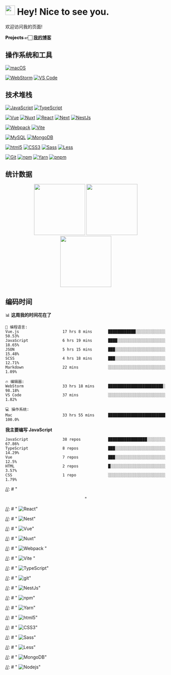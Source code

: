 # <img src="https://emojis.slackmojis.com/emojis/images/1531849430/4246/blob-sunglasses.gif?1531849430" width="30"/> Hey! Nice to see you.

欢迎访问我的页面!

<p style="font-weight:800;">
    Projects 👉🏻
    <a href="https://blog.fassr.com/">我的博客</a> 
  </p>

## 操作系统和工具
[![macOS](https://img.shields.io/badge/macOS-Monterey-000000?style=flat-square&logo=apple)](https://www.apple.com/macos/monterey/)

[![WebStorm](https://img.shields.io/badge/IDE-WebStorm-000000?style=flat-square&logo=WebStorm)](https://www.jetbrains.com/webstorm/)
[![VS Code](https://img.shields.io/badge/IDE-VSCode-007ACC?style=flat-square&logo=Visual-studio-code)](https://code.visualstudio.com/)

[//]: # "[![IntelliJ]&#40;https://img.shields.io/badge/IDE-IntelliJ-000000?style=flat-square&logo=IntelliJIDEA&#41;]&#40;https://www.jetbrains.com/webstorm/&#41;"

## 技术堆栈
[![JavaScript](https://img.shields.io/badge/-JavaScript-F7DF1E?style=flat-square&logo=javascript&logoColor=000000&labelColor=%23F7DF1C&color=%23FFCE5A)](https://www.javascript.com/)
[![TypeScript](https://img.shields.io/badge/-TypeScript-3178C6?style=flat-square&logo=typescript&logoColor=ffffff)](https://www.typescriptlang.org/)

[![Vue](https://img.shields.io/badge/-Vue-4FC08D?style=flat-square&logo=vue.js&logoColor=ffffff)](https://vuejs.org/)
[![Nuxt](https://img.shields.io/badge/-Nuxt-00DC82?style=flat-square&logo=nuxt.js&logoColor=ffffff)](https://nuxtjs.org/)
[![React](https://img.shields.io/badge/-React-61DAFB?style=flat-square&logo=react&logoColor=ffffff)](https://reactjs.org/)
[![Next](https://img.shields.io/badge/-Next-000000?style=flat-square&logo=next.js&logoColor=ffffff)](https://nextjs.org/)
[![NestJs](https://img.shields.io/badge/-NestJs-E0234E?style=flat-square&logo=nestjs&logoColor=ffffff)](https://nestjs.com/)

[![Webpack](https://img.shields.io/badge/-Webpack-8DD6F9?style=flat-square&logo=webpack&logoColor=ffffff)](https://webpack.js.org/)
[![Vite](https://img.shields.io/badge/-Vite-646CFF?style=flat-square&logo=Vite&logoColor=ffffff)](https://vitejs.dev/)

[![MySQL](https://img.shields.io/badge/-MySQL-4479A1?style=flat-square&logo=MySQL&logoColor=ffffff)](https://www.mysql.com/)
[![MongoDB](https://img.shields.io/badge/-MongoDB-47A248?style=flat-square&logo=MongoDB&logoColor=ffffff)](https://www.mongodb.com/)

[![html5](https://img.shields.io/badge/-HTML5-E34F26?style=flat-square&logo=html5&logoColor=ffffff)](https://www.w3schools.com/html/)
[![CSS3](https://img.shields.io/badge/-CSS3-1572B6?style=flat-square&logo=CSS3&logoColor=ffffff)](https://www.w3schools.com/css/)
[![Sass](https://img.shields.io/badge/-Sass-CC6699?style=flat-square&logo=sass&logoColor=ffffff)](https://sass-lang.com/)
[![Less](https://img.shields.io/badge/-Less-1D365D?style=flat-square&logo=Less&logoColor=ffffff)](https://less.bootcss.com/)

[![Git](https://img.shields.io/badge/-Git-%23F05032?style=flat-square&logo=git&logoColor=%23ffffff)](https://git-scm.com/)
[![npm](https://img.shields.io/badge/-NPM-CB3837?style=flat-square&logo=npm&logoColor=ffffff)](http://npmjs.com/)
[![Yarn](https://img.shields.io/badge/-Yarn-2C8EBB?style=flat-square&logo=Yarn&logoColor=ffffff)](https://yarnpkg.com/)
[![pnpm](https://img.shields.io/badge/-pnpm-f69220?style=flat-square&logo=pnpm&logoColor=ffffff)](https://pnpm.io/)


## 统计数据

<div>
<!--https://github-readme-stats.vercel.app-->
    <div align="center">
        <span></span>
        <picture>
            <source media="(prefers-color-scheme: dark)" srcset="https://github-readme-stats.vercel.app/api?username=sunpm&count_private=true&theme=gruvbox&show_icons=true">
            <img height="160px" src="https://github-readme-stats.vercel.app/api?username=sunpm&count_private=true&theme=flag-india&show_icons=true" />
       </picture>
        <span></span>
        <picture>
            <source media="(prefers-color-scheme: dark)" srcset="https://github-readme-stats.vercel.app/api/top-langs/?username=sunpm&layout=compact&theme=gruvbox">
            <img height="160px" src="https://github-readme-stats.vercel.app/api/top-langs/?username=sunpm&layout=compact&theme=flag-india" />
       </picture>
        <span></span>
    </div>
    <div align="center">
    	<picture>
            <source media="(prefers-color-scheme: dark)" srcset="https://github-readme-streak-stats.herokuapp.com/?user=sunpm&theme=gruvbox">
            <img height="160px" src="https://github-readme-streak-stats.herokuapp.com/?user=sunpm&theme=flag-india" />
       </picture>
    </div>
</div>

## 编码时间

<!--START_SECTION:waka-->
📊 **这周我的时间花在了** 

```text
💬 编程语言: 
Vue.js                   17 hrs 8 mins       ████████████░░░░░░░░░░░░░   50.53% 
JavaScript               6 hrs 19 mins       ████░░░░░░░░░░░░░░░░░░░░░   18.65% 
JSON                     5 hrs 15 mins       ███░░░░░░░░░░░░░░░░░░░░░░   15.48% 
SCSS                     4 hrs 18 mins       ███░░░░░░░░░░░░░░░░░░░░░░   12.71% 
Markdown                 22 mins             ░░░░░░░░░░░░░░░░░░░░░░░░░   1.09%

🔥 编辑器: 
WebStorm                 33 hrs 18 mins      ████████████████████████░   98.18% 
VS Code                  37 mins             ░░░░░░░░░░░░░░░░░░░░░░░░░   1.82%

💻 操作系统: 
Mac                      33 hrs 55 mins      █████████████████████████   100.0%

```

**我主要编写 JavaScript** 

```text
JavaScript               38 repos            █████████████████░░░░░░░░   67.86% 
TypeScript               8 repos             ███░░░░░░░░░░░░░░░░░░░░░░   14.29% 
Vue                      7 repos             ███░░░░░░░░░░░░░░░░░░░░░░   12.5% 
HTML                     2 repos             █░░░░░░░░░░░░░░░░░░░░░░░░   3.57% 
CSS                      1 repo              ░░░░░░░░░░░░░░░░░░░░░░░░░   1.79%

```



<!--END_SECTION:waka-->



[//]: # "<h3>这是我吃饭的家伙</h3>"

[//]: # "<p align="center">"

[//]: # "  <img alt="React" src="https://img.shields.io/badge/-React-61DAFB?style=flat-square&logo=react&logoColor=ffffff" />"

[//]: # "  <img alt="Nest" src="https://img.shields.io/badge/-Nest-000000?style=flat-square&logo=next.js&logoColor=ffffff" />"

[//]: # "  <img alt="Vue" src="https://img.shields.io/badge/-Vue-4FC08D?style=flat-square&logo=vue.js&logoColor=ffffff" />"

[//]: # "  <img alt="Nuxt" src="https://img.shields.io/badge/-Nuxt-00DC82?style=flat-square&logo=nuxt.js&logoColor=ffffff" />"

[//]: # "  <img alt="Webpack" src="https://img.shields.io/badge/-Webpack-8DD6F9?style=flat-square&logo=webpack&logoColor=ffffff" /> "

[//]: # "  <img alt="Vite" src="https://img.shields.io/badge/-Vite-646CFF?style=flat-square&logo=Vite&logoColor=ffffff" /> "

[//]: # "  <img alt="TypeScript" src="https://img.shields.io/badge/-TypeScript-3178C6?style=flat-square&logo=typescript&logoColor=ffffff" />"

[//]: # "  <img alt="git" src="https://img.shields.io/badge/-Git-F05032?style=flat-square&logo=git&logoColor=ffffff" />"

[//]: # "  <img alt="NestJs" src="https://img.shields.io/badge/-NestJs-E0234E?style=flat-square&logo=nestjs&logoColor=ffffff" />"

[//]: # "  <img alt="npm" src="https://img.shields.io/badge/-NPM-CB3837?style=flat-square&logo=npm&logoColor=ffffff" />"

[//]: # "  <img alt="Yarn" src="https://img.shields.io/badge/-Yarn-2C8EBB?style=flat-square&logo=Yarn&logoColor=ffffff" />"

[//]: # "  <img alt="html5" src="https://img.shields.io/badge/-HTML5-E34F26?style=flat-square&logo=html5&logoColor=ffffff" />"

[//]: # "  <img alt="CSS3" src="https://img.shields.io/badge/-CSS3-1572B6?style=flat-square&logo=CSS3&logoColor=ffffff" />"

[//]: # "  <img alt="Sass" src="https://img.shields.io/badge/-Sass-CC6699?style=flat-square&logo=sass&logoColor=ffffff" />"

[//]: # "  <img alt="Less" src="https://img.shields.io/badge/-Less-1D365D?style=flat-square&logo=Less&logoColor=ffffff" />"

[//]: # "  <img alt="MongoDB" src="https://img.shields.io/badge/-MongoDB-13aa52?style=flat-square&logo=mongodb&logoColor=ffffff" />"

[//]: # "  <img alt="Nodejs" src="https://img.shields.io/badge/-Nodejs-339933?style=flat-square&logo=Node.js&logoColor=ffffff" />"

[//]: # "</p>"

